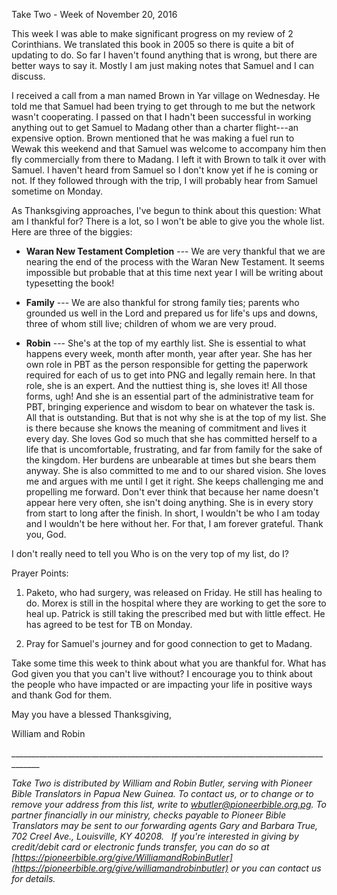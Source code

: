 Take Two - Week of November 20, 2016

This week I was able to make significant progress on my review of 2
Corinthians. We translated this book in 2005 so there is quite a bit of
updating to do. So far I haven't found anything that is wrong, but there
are better ways to say it. Mostly I am just making notes that Samuel and
I can discuss.

I received a call from a man named Brown in Yar village on Wednesday. He
told me that Samuel had been trying to get through to me but the network
wasn't cooperating. I passed on that I hadn't been successful in working
anything out to get Samuel to Madang other than a charter flight---an
expensive option. Brown mentioned that he was making a fuel run to Wewak
this weekend and that Samuel was welcome to accompany him then fly
commercially from there to Madang. I left it with Brown to talk it over
with Samuel. I haven't heard from Samuel so I don't know yet if he is
coming or not. If they followed through with the trip, I will probably
hear from Samuel sometime on Monday.

As Thanksgiving approaches, I've begun to think about this question:
What am I thankful for? There is a lot, so I won't be able to give you
the whole list. Here are three of the biggies:

-   **Waran New Testament Completion** --- We are very thankful that we
    are nearing the end of the process with the Waran New Testament. It
    seems impossible but probable that at this time next year I will be
    writing about typesetting the book!

-   **Family** --- We are also thankful for strong family ties; parents
    who grounded us well in the Lord and prepared us for life's ups and
    downs, three of whom still live; children of whom we are very proud.

-   **Robin** --- She's at the top of my earthly list. She is essential
    to what happens every week, month after month, year after year. She
    has her own role in PBT as the person responsible for getting the
    paperwork required for each of us to get into PNG and legally remain
    here. In that role, she is an expert. And the nuttiest thing is, she
    loves it! All those forms, ugh! And she is an essential part of the
    administrative team for PBT, bringing experience and wisdom to bear
    on whatever the task is.\
    All that is outstanding. But that is not why she is at the top of my
    list. She is there because she knows the meaning of commitment and
    lives it every day. She loves God so much that she has committed
    herself to a life that is uncomfortable, frustrating, and far from
    family for the sake of the kingdom. Her burdens are unbearable at
    times but she bears them anyway. She is also committed to me and to
    our shared vision. She loves me and argues with me until I get it
    right. She keeps challenging me and propelling me forward. Don't
    ever think that because her name doesn't appear here very often, she
    isn't doing anything. She is in every story from start to long after
    the finish. In short, I wouldn't be who I am today and I wouldn't be
    here without her. For that, I am forever grateful. Thank you, God.

I don't really need to tell you Who is on the very top of my list, do I?

Prayer Points:

1.  Paketo, who had surgery, was released on Friday. He still has
    healing to do. Morex is still in the hospital where they are working
    to get the sore to heal up. Patrick is still taking the prescribed
    med but with little effect. He has agreed to be test for TB on
    Monday.

2.  Pray for Samuel's journey and for good connection to get to Madang.

Take some time this week to think about what you are thankful for. What
has God given you that you can't live without? I encourage you to think
about the people who have impacted or are impacting your life in
positive ways and thank God for them.

May you have a blessed Thanksgiving,

William and Robin

\_\_\_\_\_\_\_\_\_\_\_\_\_\_\_\_\_\_\_\_\_\_\_\_\_\_\_\_\_\_\_\_\_\_\_\_\_\_\_\_\_\_\_\_\_\_\_\_\_\_\_\_\_\_\_\_\_\_\_\_\_\_\_\_\_\_\_\_\_\_\_\_\_\_\_\_\_\_\_\_\_\_\_\_\_

*Take Two is distributed by William and Robin Butler, serving with
Pioneer Bible Translators in Papua New Guinea. To contact us, or to
change or to remove your address from this list, write to
<wbutler@pioneerbible.org.pg>. To partner financially in our ministry,
checks payable to Pioneer Bible Translators may be sent to our
forwarding agents Gary and Barbara True, 702 Creel Ave., Louisville, KY
40208.   If you're interested in giving by credit/debit card or
electronic funds transfer, you can do so at
[https://pioneerbible.org/give/WilliamandRobinButler](https://pioneerbible.org/give/williamandrobinbutler)
or you can contact us for details.*
